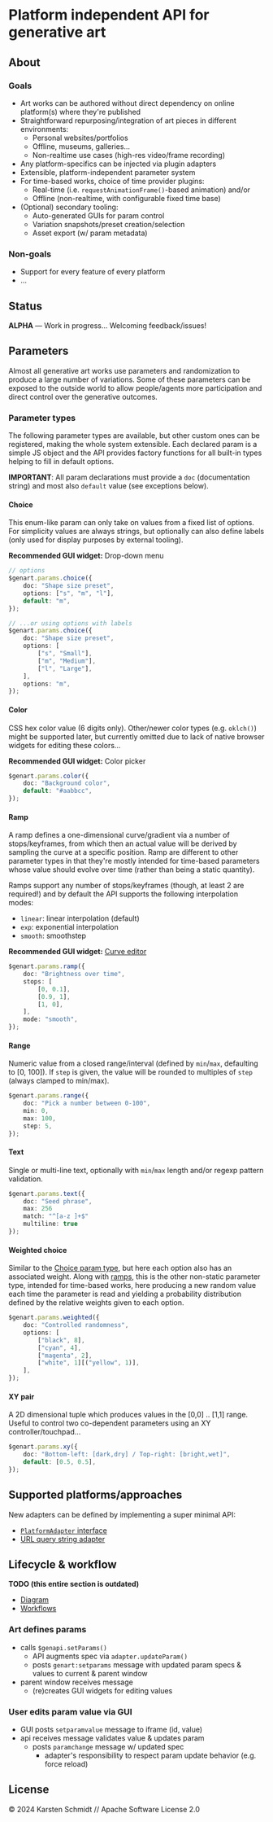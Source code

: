 # Platform independent API for generative art

## About

### Goals

-   Art works can be authored without direct dependency on online platform(s) where they're published
-   Straightforward repurposing/integration of art pieces in different environments:
    -   Personal websites/portfolios
    -   Offline, museums, galleries...
    -   Non-realtime use cases (high-res video/frame recording)
-   Any platform-specifics can be injected via plugin adapters
-   Extensible, platform-independent parameter system
-   For time-based works, choice of time provider plugins:
    -   Real-time (i.e. `requestAnimationFrame()`-based animation) and/or
    -   Offline (non-realtime, with configurable fixed time base)
-   (Optional) secondary tooling:
    -   Auto-generated GUIs for param control
    -   Variation snapshots/preset creation/selection
    -   Asset export (w/ param metadata)

### Non-goals

-   Support for every feature of every platform
-   ...

## Status

**ALPHA** — Work in progress... Welcoming feedback/issues!

## Parameters

Almost all generative art works use parameters and randomization to produce a
large number of variations. Some of these parameters can be exposed to the
outside world to allow people/agents more participation and direct control over
the generative outcomes.

### Parameter types

The following parameter types are available, but other custom ones can be
registered, making the whole system extensible. Each declared param is a simple
JS object and the API provides factory functions for all built-in types helping
to fill in default options.

**IMPORTANT**: All param declarations must provide a `doc` (documentation
string) and most also `default` value (see exceptions below).

#### Choice

This enum-like param can only take on values from a fixed list of options. For
simplicity values are always strings, but optionally can also define labels
(only used for display purposes by external tooling).

**Recommended GUI widget:** Drop-down menu

```ts
// options
$genart.params.choice({
	doc: "Shape size preset",
	options: ["s", "m", "l"],
	default: "m",
});

// ...or using options with labels
$genart.params.choice({
	doc: "Shape size preset",
	options: [
		["s", "Small"],
		["m", "Medium"],
		["l", "Large"],
	],
	options: "m",
});
```

#### Color

CSS hex color value (6 digits only). Other/newer color types (e.g. `oklch()`)
might be supported later, but currently omitted due to lack of native browser
widgets for editing these colors...

**Recommended GUI widget:** Color picker

```ts
$genart.params.color({
	doc: "Background color",
	default: "#aabbcc",
});
```

#### Ramp

A ramp defines a one-dimensional curve/gradient via a number of stops/keyframes,
from which then an actual value will be derived by sampling the curve at a
specific position. Ramp are different to other parameter types in that they're
mostly intended for time-based parameters whose value should evolve over time
(rather than being a static quantity).

Ramps support any number of stops/keyframes (though, at least 2 are required!)
and by default the API supports the following interpolation modes:

-   `linear`: linear interpolation (default)
-   `exp`: exponential interpolation
-   `smooth`: smoothstep

**Recommended GUI widget:** [Curve
editor](https://github.com/thi-ng/umbrella/tree/develop/examples/ramp-synth)

```ts
$genart.params.ramp({
	doc: "Brightness over time",
	stops: [
		[0, 0.1],
		[0.9, 1],
		[1, 0],
	],
	mode: "smooth",
});
```

#### Range

Numeric value from a closed range/interval (defined by `min`/`max`, defaulting
to [0, 100]). If `step` is given, the value will be rounded to multiples of
`step` (always clamped to min/max).

```ts
$genart.params.range({
	doc: "Pick a number between 0-100",
	min: 0,
	max: 100,
	step: 5,
});
```

#### Text

Single or multi-line text, optionally with `min`/`max` length and/or regexp pattern validation.

```ts
$genart.params.text({
	doc: "Seed phrase",
    max: 256
    match: "^[a-z ]+$"
    multiline: true
});
```

#### Weighted choice

Similar to the [Choice param type](#choice), but here each option also has an
associated weight. Along with [ramps](#ramp), this is the other non-static
parameter type, intended for time-based works, here producing a new random value
each time the parameter is read and yielding a probability distribution defined
by the relative weights given to each option.

```ts
$genart.params.weighted({
	doc: "Controlled randomness",
	options: [
		["black", 8],
		["cyan", 4],
		["magenta", 2],
		["white", 1][("yellow", 1)],
	],
});
```

#### XY pair

A 2D dimensional tuple which produces values in the [0,0] .. [1,1] range. Useful
to control two co-dependent parameters using an XY controller/touchpad...

```ts
$genart.params.xy({
	doc: "Bottom-left: [dark,dry] / Top-right: [bright,wet]",
	default: [0.5, 0.5],
});
```

## Supported platforms/approaches

New adapters can be defined by implementing a super minimal API:

-   [`PlatformAdapter` interface](https://github.com/thi-ng/genart-api/blob/e67e4ced7d787816ac2a2b193ccc32345eda2ebd/src/api.ts#L217)
-   [URL query string adapter](src/adapters/urlparams.ts)

## Lifecycle & workflow

**TODO (this entire section is outdated)**

-   [Diagram](dev/overview.plantuml)
-   [Workflows](dev/workflow.md)

### Art defines params

-   calls `$genapi.setParams()`
    -   API augments spec via `adapter.updateParam()`
    -   posts `genart:setparams` message with updated param specs & values to current & parent window
-   parent window receives message
    -   (re)creates GUI widgets for editing values

### User edits param value via GUI

-   GUI posts `setparamvalue` message to iframe (id, value)
-   api receives message validates value & updates param
    -   posts `paramchange` message w/ updated spec
        -   adapter's responsibility to respect param update behavior (e.g. force reload)

## License

&copy; 2024 Karsten Schmidt // Apache Software License 2.0
